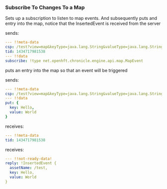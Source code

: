 ### Subscribe To Changes To a Map
Sets up a subscription to listen to map events. And subsequently puts and entry into the map, notice that the InsertedEvent is received from the server

sends:

```yaml
--- !!meta-data
csp: /test?view=map&keyType=java.lang.String&valueType=java.lang.String
tid: 1434717981538
--- !!data
subscribe: !type net.openhft.chronicle.engine.api.map.MapEvent

```
puts an entry into the map so that an event will be triggered

sends:

```yaml
--- !!meta-data
csp: /test?view=map&keyType=java.lang.String&valueType=java.lang.String
--- !!data
put: {
  key: Hello,
  value: World
}
```

receives:

```yaml
--- !!meta-data
tid: 1434717981538
```



receives:

```yaml
--- !!not-ready-data!
reply: !InsertedEvent {
  assetName: /test,
  key: Hello,
  value: World
}
```
